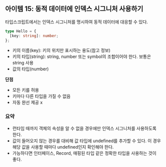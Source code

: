 ## 아이템 15: 동적 데이터에 인덱스 시그니처 사용하기

타입스크립트에서는 인덱스 시그니처를 명시하여 동적 데이터에 대응할 수 있다.

```ts
type Hello = {
  [key: string]: number;
};
```

- 키의 이름(key): 키의 위치만 표시하는 용도(참고 정보)
- 키의 타입(string): string, number 또는 symbol의 조합이어야 한다. 보통은 string 사용
- 값의 타입(number)

**단점**

- 모든 키를 허용
- 키마다 다른 타입을 가질 수 없음
- 자동 완선 제공 x

### 요약

- 런타임 때까지 객체의 속성을 알 수 없을 경우에만 인덱스 시그니처를 사용하도록 한다.
- 값이 들어오지 않는 경우를 대비해 값 타입에 undefined를 추가할 수 있다.
  이 경우 해당 값을 사용할 때마다 undefined인지 확인해야 한다.
- 가능하다면 인터페이스, Record, 매핑된 타입 같은 정확한 타입을 사용하는 것이 좋다.
